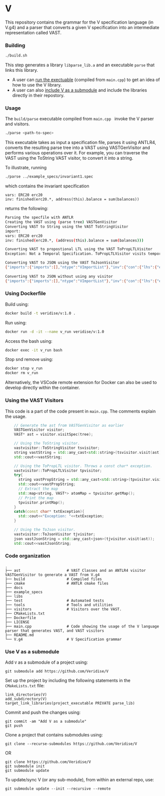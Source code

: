 # V

This repository contains the grammar for the V specification language (in V.g4) and a parser that converts a given V specification into an intermediate representation called VAST.

### Building

```bash
./build.sh
```
This step generates a library `libparse_lib.a` and an executable `parse` that links this library.
- A user can [run the exectuable](#usage) (compiled from `main.cpp`) to get an idea of how to use the V library.
- A user can also [include V as a submodule](#use-v-as-a-submodule) and include the libraries directly in their repostory.

### Usage

The `build/parse` executable compiled from `main.cpp ` invoke the V parser and visitors.

```bash
./parse <path-to-spec>
```

This executable takes as input a specification file, parses it using ANTLR4, converts the resulting parse tree into a VAST using VASTGenVisitor and performs various operations over it. For example, you can traverse the VAST using the ToString VAST visitor, to convert it into a string. 

To illustrate, running 

```bash
./parse ../example_specs/invariant1.spec
```
which contains the invariant specification
```
vars: ERC20 erc20
inv: finished(erc20.*, address(this).balance = sum(balances))
```

returns the following:

```bash
Parsing the specfile with ANTLR 
Creating the VAST using (parse tree) VASTGenVisitor 
Converting VAST to String using the VAST ToStringVisitor 
import: 
vars: ERC20 erc20
inv: finished(erc20.*, (address(this).balance = sum(balances)))

Converting VAST to propostional LTL using the VAST ToPropLTLVisitor 
Exception: Not a Temporal Specification. ToPropLTLVisitor visits temporal specifications only. 

Converting VAST to JSON using the VAST ToJsonVisitor 
{"imports":{"imports":[],"ntype":"VImportList"},"inv":{"con":{"lhs":{"expr":{"args":{"args":[{"ntype":"VVarExpr","var":{"name":"this","ntype":"VID"}}],"ntype":"VArgList"},"base":null,"func":{"name":"address","ntype":"VID"},"ntype":"VFuncCallExpr"},"field":{"name":"balance","ntype":"VID"},"ntype":"VFieldAccessExpr"},"ntype":"VBinExpr","op":{"ntype":"VBinOp","op":"="},"rhs":{"args":{"args":[{"ntype":"VVarExpr","var":{"name":"balances","ntype":"VID"}}],"ntype":"VArgList"},"base":null,"func":{"name":"sum","ntype":"VID"},"ntype":"VFuncCallExpr"}},"fun":{"args":{"ntype":"VVarExpr","var":{"name":"erc20","ntype":"VID"}},"base":null,"func":{"name":"*","ntype":"VID"},"ntype":"VFunctionID"},"ntype":"VFinishedStatementExpr","pre":null},"ntype":"VInvSpec","var_decls":{"ntype":"VVarDeclList","var_decls":[{"ntype":"VVarDecl","type":{"name":"ERC20","ntype":"VType"},"var":{"name":"erc20","ntype":"VID"}}]}}
 
Converting VAST to JSON without using any visitor 
{"imports":{"imports":[],"ntype":"VImportList"},"inv":{"con":{"lhs":{"expr":{"args":{"args":[{"ntype":"VVarExpr","var":{"name":"this","ntype":"VID"}}],"ntype":"VArgList"},"base":null,"func":{"name":"address","ntype":"VID"},"ntype":"VFuncCallExpr"},"field":{"name":"balance","ntype":"VID"},"ntype":"VFieldAccessExpr"},"ntype":"VBinExpr","op":"=","rhs":{"args":{"args":[{"ntype":"VVarExpr","var":{"name":"balances","ntype":"VID"}}],"ntype":"VArgList"},"base":null,"func":{"name":"sum","ntype":"VID"},"ntype":"VFuncCallExpr"}},"fun":{"args":null,"base":{"ntype":"VVarExpr","var":{"name":"erc20","ntype":"VID"}},"func":{"name":"*","ntype":"VID"},"ntype":"VFunctionID"},"ntype":"VFinishedStatementExpr","pre":null},"ntype":"VInvSpec","var_decls":{"ntype":"VVarDeclList","var_decls":[{"ntype":"VVarDecl","type":{"name":"ERC20","ntype":"VType"},"var":{"name":"erc20","ntype":"VID"}}]}}
```

### Using Dockerfile

Build using:

```bash
docker build -t veridise/v:1.0 .
```

Run using:

```bash
docker run -d -it --name v_run veridise/v:1.0
```

Access the bash using:

```bash
docker exec -it v_run bash
```

Stop snd remove using:

```bash
docker stop v_run
docker rm v_run
```

Alternatively, the VSCode remote extension for Docker can also be used to develop directly within the container.

### Using the VAST Visitors

This code is a part of the code present in ```main.cpp```. The comments explain the usage.

```cpp
    // Generate the ast from VASTGenVisitor as earlier
    VASTGenVisitor visitor;
    VAST* ast = visitor.visitSpec(tree);

    // Using the ToString visitor.
    vastvisitor::ToStringVisitor tsvisitor;
    string vastString = std::any_cast<std::string>(tsvisitor.visit(ast));
    std::cout<<vastString;

    // Using the ToPropLTL visitor. Throws a const char* exception.
    vastvisitor::ToPropLTLVisitor tpvisitor;
    try{
      string vastPropString = std::any_cast<std::string>(tpvisitor.visit(ast));
      std::cout<<vastPropString;
      // Extract the map
      std::map<string, VAST*> atomMap = tpvisitor.getMap();
      // Print the map
      tpvisitor.printMap();
    }
    catch(const char* txtException){
      std::cout<<"Exception: "<<txtException;
    }

    // Using the ToJson visitor.
    vastvisitor::ToJsonVisitor tjvisitor;
    json vastJsonString = std::any_cast<json>(tjvisitor.visit(ast));
    std::cout<<vastJsonString;
```

### Code organization
    .
    ├── ast                     # VAST Classes and an ANTLR4 visitor VASTGenVisitor to generate a VAST from V.g4
    ├── build                   # Compiled files
    ├── cmake                   # ANTLR cmake files
    ├── docs    
    ├── example_specs 
    ├── libs               
    ├── test                    # Automated tests
    ├── tools                   # Tools and utilities
    ├── visitors                # Visitors over the VAST.
    ├── CMakeLists.txt          
    ├── Dockerfile 
    ├── LICENSE
    ├── main.cpp                # Code showing the usage of the V language parser that generates VAST, and VAST visitors
    ├── README.md
    └── V.g4                    # V Specification grammar
    
### Use V as a submodule

Add `V` as a submodule of a project using:
```
git submodule add https://github.com/Veridise/V
```
Set up the project by including the following statements in the `CMakeLists.txt` file:
```
link_directories(V)
add_subdirectory(V)
target_link_libraries(project_executable PRIVATE parse_lib)
```
Commit and push the changes using:
```
git commit -am "Add V as a submodule"
git push
```
Clone a project that contains submodules using:
```
git clone --recurse-submodules https://github.com/Veridise/V
```
OR
```
git clone https://github.com/Veridise/V
git submodule init
git submodule update
```

To update/sync V (or any sub-module), from within an external repo, use:

```git submodule update --init --recursive --remote```
